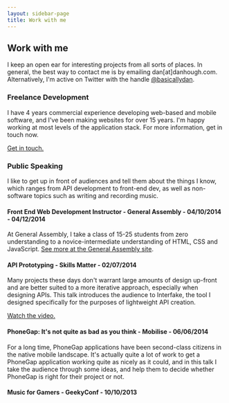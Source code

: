 ```yaml
---
layout: sidebar-page
title: Work with me
---
```


## Work with me

I keep an open ear for interesting projects from all sorts of places. In general, the best way to contact me is by emailing <span class="email-address-placeholder">dan[at]danhough.com</span>. Alternatively, I'm active on Twitter with the handle [@basicallydan](https://twitter.com/basicallydan).

### Freelance Development

I have 4 years commercial experience developing web-based and mobile software, and I've been making websites for over 15 years. I'm happy working at most levels of the application stack. For more information, get in touch now.

<a href="mailto:dan@danhough.com?subject=Let's%20work%20together" class="button button-get-in-touch">Get in touch.</a>

### Public Speaking

I like to get up in front of audiences and tell them about the things I know, which ranges from API development to front-end dev, as well as non-software topics such as writing and recording music.

#### Front End Web Development Instructor - General Assembly - 04/10/2014 - 04/12/2014

At General Assembly, I take a class of 15-25 students from zero understanding to a novice-intermediate understanding of HTML, CSS and JavaScript. [See more at the General Assembly site](https://generalassemb.ly/education/front-end-web-development).

#### API Prototyping - Skills Matter - 02/07/2014

Many projects these days don't warrant large amounts of design up-front and are better suited to a more iterative approach, especially when designing APIs. This talk introduces the audience to Interfake, the tool I designed specifically for the purposes of lightweight API creation.

<a href="https://skillsmatter.com/skillscasts/5444-interfake-and-prototyping-apis" class="button button-cta">Watch the video.</a>

#### PhoneGap: It's not quite as bad as you think - Mobilise - 06/06/2014

For a long time, PhoneGap applications have been second-class citizens in the native mobile landscape. It's actually quite a lot of work to get a PhoneGap application working quite as nicely as it could, and in this talk I take the audience through some ideas, and help them to decide whether PhoneGap is right for their project or not.

#### Music for Gamers - GeekyConf - 10/10/2013

